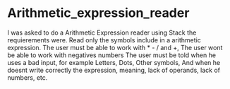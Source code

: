 # Arithmetic_expression_reader
I was asked to do a Arithmetic Expression reader using Stack the requierements were.
Read only the symbols include in a arithmetic expression.
The user must be able to work with * - / and +,
The user wont be able to work with negatives numbers
The user must be told when he uses a bad input, for example Letters, Dots, Other symbols, And when he doesnt write correctly the expression, meaning, lack of operands, lack of numbers, etc. 
